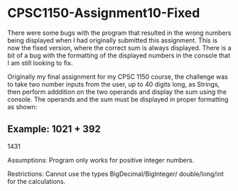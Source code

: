 # CPSC1150-Assignment10-Fixed

There were some bugs with the program that resulted in the wrong numbers being displayed when I had originally submitted this assignment. This is now the fixed version, where the correct sum is always displayed. There is a bit of a bug with the formatting of the displayed numbers in the console that I am still looking to fix.

Originally my final assignment for my CPSC 1150 course, the challenge was to take two number inputs from the user, up to 40 digits long, as Strings, then perform adddition on the two operands and display the sum using the console. The operands and the sum must be displayed in proper formatting as shown:

Example:
1021 +
 392
-----
1431


Assumptions: Program only works for positive integer numbers.

Restrictions: Cannot use the types BigDecimal/BigInteger/ double/long/int for the calculations. 
